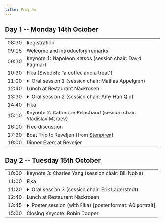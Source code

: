 ```yaml
---
title: Program
---
```


## Day 1 -- Monday 14th October

<table>
  <tr>
    <td class="time">08:30</td>
    <td>Registration</td>
  </tr>
  <tr>
    <td class="time">09:15</td>
    <td>Welcome and introductory remarks</td>
  </tr>
  <tr class="work">
    <td class="time">09:30</td>
    <td>Keynote 1: Napoleon Katsos (session chair: David Pagmar)</td>
  </tr>
  <tr class="work">
    <td class="time">10:30</td>
    <td><span class="fika">Fika (Swedish: “a coffee and a treat”)</span></td>
  </tr>
  <tr class="work">
    <td class="time">11:00</td>
    <td>
      <details>
        <summary>Oral session 1 (session chair: Mattias Appelgren)</summary>
        <ul>
          <li>
            11:00 <span class="authors"
              >Staffan Larsson, Jenny Myrendal and Bill Noble</span
            >Not Just Semantics: Word Meaning Negotiation in Social Media and
            Spoken Interaction
          </li>
          <li>
            11:20 <span class="authors"
              >Jonathan David Thomas, Andrea Silvi, Emil Carlsson, Moa Johansson
              and Devdatt Dubhashi</span
            >Learning Efficient Recursive Numeral Systems via Reinforcement
            Learning
          </li>
          <li>
           11:50 <span class="authors"
              >Goranka Blagus Bartolec, Gorana Duplančić Rogošić and Antonia
              Ordulj</span
            >
            INIKOL - Collocational Database for Learning Croatian as a Foreign
            Language
          </li>
          <li>
           12:10 <span class="authors">Alex Tilson and Frank Foerster</span>Toward
            Real Time Word Based Prosody Recognition
          </li>
        </ul>
      </details>
    </td>
  </tr>

  <tr></tr>
  <tr>
    <td class="time">12:40</td>
    <td>Lunch at Restaurant Näckrosen</td>
  </tr>
  <tr class="work">
    <td class="time">13:30</td>
    <td>
      <details>
        <summary>Oral session 2 (session chair: Amy Han Qiu)</summary>
        <ul>
          <li>
           13:30 <span class="authors">Saba Nazir and Mehrnoosh Sadrzadeh</span>How
            Does an Adjective Sound Like? Exploring Audio Phrase Composition
            with Textual Embeddings
          </li>
          <li>
           13:50 <span class="authors">Loulou Kosmala</span>A Learning through
            gesture: embodied repetitions in tandem interactions
          </li>
          <li>
           14:20 <span class="authors"
              >Hamdan Hamid Al-Ali, Elsa Soares, Goncalo Leal, Rita Valente,
              Nicole Agrela, Alexandra Marquis and Hanan Aldarmaki</span
            >Towards Automated Game-Based Early Screening for Language Disorder
          </li>
        </ul>
      </details>
    </td>
  </tr>
  <tr>
    <td class="time">14:40</td>
    <td><span class="fika">Fika</span></td>
  </tr>
  <tr class="work">
    <td class="time">15:10</td>
    <td>Keynote 2: Catherine Pelachaud (session chair: Vladislav Maraev)</td>
  </tr>
  <tr class="work">
    <td class="time">16:10</td>
    <td>Free discussion</td>
  </tr>
  <tr>
    <td class="time">17:30</td>
    <td>
      Boat Trip to Reveljen (from
      <a
        href="https://maps.apple.com/?auid=15493928370620691955&address=G%C3%B6teborg,%20Sweden&ll=57.7057857,11.9576227"
        >Stenpiren</a
      >)
    </td>
  </tr>
  <tr>
    <td class="time">19:00</td>
    <td>Dinner Event at Reveljen</td>
  </tr>
</table>

## Day 2 -- Tuesday 15th October

<table>
  <tr>
    <td class="time">10:00</td>
    <td>Keynote 3: Charles Yang (session chair: Bill Noble)</td>
  </tr>
  <tr>
    <td class="time">11:00</td>
    <td><span class="fika">Fika</span></td>
  </tr>
  <tr>
    <td class="time">11:20</td>
    <td>
      <details>
        <summary>Oral session 3 (session chair: Erik Lagerstedt)</summary>
        <ul>
          <li>
            <span class="authors">Ekaterina Voloshina and Oleg Serikov</span
            >Critical Size Hypothesis: How Model Hyperparameters Correlate with
            Its Linguistic Abilities
          </li>
          <li>
            <span class="authors">Bastian Bunzeck and Sina Zarrieß</span>Fifty
            shapes of BLiMP: syntactic learning curves in language models are
            not uniform, but sometimes unruly
          </li>
          <li>
            <span class="authors"
              >Julia Edeleva, Martin Neef, Jiaming Liu and Martin Scheidt</span
            >L2 Interaction in Heterogeneous Learner Groups during Content and
            Language Integrated Learning: The Experience of Rail.lexis and beyond
          </li>
        </ul>
      </details>
    </td>
  </tr>
  <tr>
    <td class="time">12:40</td>
    <td>Lunch at Restaurant Näckrosen</td>
  </tr>
  <tr>
    <td class="time">13:45</td>
    <td>
      <details>
        <summary>Poster session (with <span class="fika">Fika</span>) [poster format: A0 portrait]</summary>
        <ul>
          <li>
            <span class="authors"
              >Hadi Wazni, Kin Ian Lo and Mehrnoosh Sadrzadeh</span
            >
            VerbCLIP: Improving Verb Understanding in Vision-Language Models
            with Compositional Structures
          </li>
          <li>
            <span class="authors">Himmet Sarıtaş and Seyda Ozcaliskan</span>The
            effect of addressee presence on L2 gesture production: Do L2
            learners gesture for themselves or the communicative partner?
          </li>
          <li>
            <span class="authors"
              >Tommaso Sgrizzi</span
            >The Acquisition of Infinitival Clauses and The Developmental Advantage of Restructuring Verbs: A Growing Trees Perspective
          </li>
          <li>
            <span class="authors"
              >David Pagmar, Tove Gerholm, Thomas Hörberg and Östen Dahl</span
            >Parental assessed productive vocabulary predicts later formal language, not later language use
          </li>
          <li>
            <span class="authors"
              >Petter Kallioinen and Tove Gerholm</span
            >Joint attention and play - a data-driven summary of longitudinal, multimodal, child-parent interactions
          </li>
          <li>
            <span class="authors"
              >Alexander Berman</span
            >Semantic coordination in conversational explanations of predictive models: Preliminary findings
          </li>
          <li>
            <span class="authors"
              >Mattias Appelgren and Simon Dobnik</span
            >To Your Left: A Dataset and a Task of Spatial Perspective Coordination
          </li>
          <li>
            <span class="authors"
              >Anna Teresa Porrini, Veronica D'Alesio and Matteo Paolo Greco</span
            >The Processing of Expletive Negation: A Developmental Study
          </li>
          <li>
            <span class="authors"
              >David Arps and Yulia Zinova</span
            >It is difficult, but not impossible: Measuring Scalar Activation in Language Models
          </li>
          <li>
            <span class="authors"
              >Christine Howes, Erik Lagerstedt, David Pagmar, Ellen Breitholtz and Claire Prendergast</span
            >“Ice cream is super yummy” How children and ChatGPT respond to why and how questions 
          </li>
        </ul>
      </details>
    </td>
  </tr>
  <tr>
    <td class="time">15:00</td>
    <td>Closing Keynote: Robin Cooper</td>
  </tr>
</table>
